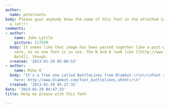 ```yaml
---
author:
  name: petersants
body: Please guys anybody know the name of this font in the attached image? thanks
  a lot!!!
comments:
- author:
    name: John Lyttle
    picture: 117549
  body: It seems like that image has been pasted together like a post-grunge ransom
    note, so no one font is in use. The N and A look like [[http://www.myfonts.com/fonts/tipografiaramis/neubau/bold/|Neubau
    Bold]], though.
  created: '2013-01-29 05:00:53'
- author:
    name: Mike D
  body: "It's a free one called BattleLines from Blambot.\r\n\r\nFont and license
    here: http://www.blambot.com/font_battlelines.shtml\r\n"
  created: '2013-01-29 05:27:31'
date: '2013-01-29 04:47:33'
title: Help me please with this font

---
```

